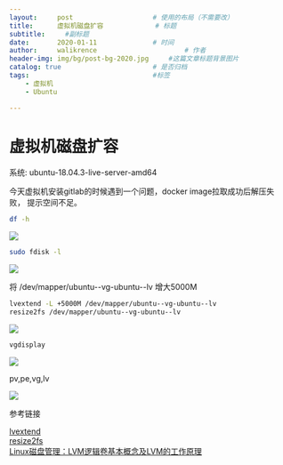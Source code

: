 ```yaml
---
layout:     post   				    # 使用的布局（不需要改）
title:      虚拟机磁盘扩容				# 标题
subtitle:     #副标题
date:       2020-01-11 				# 时间
author:     walikrence 						# 作者
header-img: img/bg/post-bg-2020.jpg 	#这篇文章标题背景图片
catalog: true 						# 是否归档
tags:								#标签
    - 虚拟机
    - Ubuntu

---
```


# 虚拟机磁盘扩容

系统: ubuntu-18.04.3-live-server-amd64

今天虚拟机安装gitlab的时候遇到一个问题，docker image拉取成功后解压失败，
提示空间不足。
```sh 
df -h
```

![](../../../../img/虚拟机磁盘扩容/2.png)
```sh 
sudo fdisk -l
```

![](../../../../img/虚拟机磁盘扩容/1.png)


将 /dev/mapper/ubuntu--vg-ubuntu--lv 增大5000M
```sh 
lvextend -L +5000M /dev/mapper/ubuntu--vg-ubuntu--lv
resize2fs /dev/mapper/ubuntu--vg-ubuntu--lv
```
![](../../../../img/虚拟机磁盘扩容/3.png)
```sh 
vgdisplay
```
![](../../../../img/虚拟机磁盘扩容/4.png)

pv,pe,vg,lv

![](../../../../img/虚拟机磁盘扩容/5.png)

参考链接

[lvextend](https://man.linuxde.net/lvextend) <br>
[resize2fs](https://man.linuxde.net/resize2fs)<br>
[Linux磁盘管理：LVM逻辑卷基本概念及LVM的工作原理](https://wangying.sinaapp.com/archives/2301)